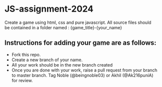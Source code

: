 # JS-assignment-2024
Create a game using html, css and pure javascript. All source files should be contained in a folder named : {game_title}-{your_name}

## Instructions for adding your game are as follows:
- Fork this repo.
- Create a new branch of your name.
- All your work should be in the new branch created
- Once you are done with your work, raise a pull request from your branch to master branch. Tag Noble (@beingnoble03) or Akhil (@Ak216puniA) for review.
